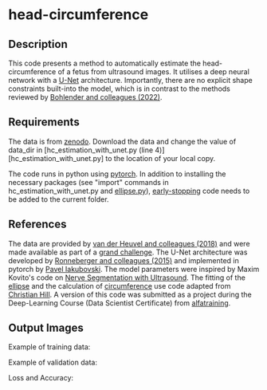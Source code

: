 # head-circumference

## Description

This code presents a method to automatically estimate the head-circumference of a fetus from ultrasound images. It utilises a deep neural network with a [U-Net](https://en.wikipedia.org/wiki/U-Net) architecture. Importantly, there are no explicit shape constraints built-into the model, which is in contrast to the methods reviewed by [Bohlender and colleagues (2022)](https://arxiv.org/abs/2101.07721).

## Requirements

The data is from [zenodo](https://zenodo.org/record/1327317#.ZCqRwbxBzCk).
Download the data and change the value of data\_dir in [hc\_estimation\_with\_unet.py (line 4)] [hc\_estimation\_with\_unet.py] to the location of your local copy.

The code runs in python using [pytorch](https://pytorch.org). 
In addition to installing the necessary packages (see "import" commands in hc\_estimation\_with\_unet.py and [ellipse.py](ellipse.py)), [early-stopping](https://github.com/Bjarten/early-stopping-pytorch) code needs to be added to the current folder.

## References
The data are provided by [van der Heuvel and colleagues (2018)](https://doi.org/10.1371/journal.pone.0200412) and were made available as part of a [grand challenge](http://hc18.grand-challenge.org). The U-Net architecture was developed by [Ronneberger and colleagues (2015)](https://arxiv.org/abs/1505.04597) and implemented in pytorch by [Pavel Iakubovski](https://github.com/qubvel/segmentation_models.pytorch). The model parameters were inspired by Maxim Kovito's code on [Nerve Segmentation with Ultrasound](https://www.kaggle.com/code/maximkovito/nerve-segmentation-unet). The fitting of the [ellipse](https://scipython.com/blog/direct-linear-least-squares-fitting-of-an-ellipse/) and the calculation of [circumference](https://scipython.com/book2/chapter-8-scipy/examples/the-circumference-of-an-ellipse/) use code adapted from [Christian Hill](https://scipython.com). A version of this code was submitted as a project during the Deep-Learning Course (Data Scientist Certificate) from [alfatraining](https://www.alfatraining.com). 

## Output Images
Example of training data:

Example of validation data:

Loss and Accuracy:

